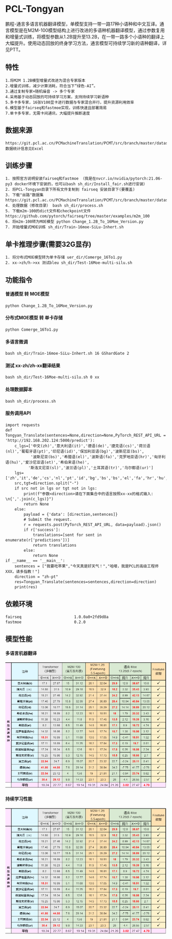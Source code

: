 # PCL-Tongyan
鹏程-通言多语言机器翻译模型，单模型支持一带一路17种小语种和中文互译。通言模型是在M2M-100模型结构上进行改进的多语种机器翻译模型，通过参数复用和增量式训练，将模型参数从1.2B提升至13.2B，在一带一路多个小语种的翻译上大幅提升。使用动态回放的终身学习方法，通言模型可持续学习新的语种翻译，详见PTT。

## 特性
    1.将M2M 1.2B模型增量式改进为混合专家版本
    2.增量式训练，减少计算消耗，符合当下“绿色-AI”。
    3.通过复制专家+随机噪音 -> 多个专家
    4.采用基于动态回放的可持续学习方案，支持持续学习新语种
    5.多卡多专家，16张V100显卡进行数据与专家混合并行，提升资源利用效率
    6.模型基于fairseq和fastmoe实现，训练快速且部署简易
    7.单卡多专家，无需卡间通讯，大幅提升推断速度   

## 数据来源
    https://git.pcl.ac.cn/PCMachineTranslation/PCMT/src/branch/master/datasets
    数据统计信息见Excel
    
## 训练步骤
    1. 按照官方说明安装fairseq和fastmoe （我是在nvcr.io/nvidia/pytorch:21.06-py3 docker环境下安装的，也可以bash sh_dir/Install_fair.sh进行安装）
    2. 将PCL-Tongyan目录下所有文件复制到 fairseq 安装目录下(要覆盖)
    3. 下载"丝路"数据集 https://git.pcl.ac.cn/PCMachineTranslation/PCMT/src/branch/master/datasets
    4. 处理数据（修改目录） bash sh_dir/process.sh
    5. 下载m2m-100的dict文件和checkpoint文件 https://github.com/pytorch/fairseq/tree/master/examples/m2m_100
    6. 将m2m-100转为MOE模型 python Change_1.2B_To_16Moe_Version.py
    7. 开始增量式MOE训练 sh_dir/Train-16moe-SiLu-Inhert.sh 

## 单卡推理步骤(需要32G显存)
    1. 将分布式MOE模型转为单卡存储 uer_dir/Comerge_16To1.py
    2. xx->zh/h->xx 测试bleu sh_dir/Test-16Moe-multi-silu.sh

## 功能指令
#### 普通模型 转 MOE模型
    python Change_1.2B_To_16Moe_Version.py
#### 分布式MOE模型 转 单卡存储
    python Comerge_16To1.py
#### 多语言微调
    bash sh_dir/Train-16moe-SiLu-Inhert.sh 16 GShardGate 2
#### 测试 xx-zh/zh-xx翻译结果
    bash sh_dir/Test-16Moe-multi-silu.sh 0 xx
#### 处理数据脚本
    bash sh_dir/process.sh
#### 服务调用API
    import requests
    def Tongyan_Translate(sentences=None,direction=None,PyTorch_REST_API_URL = 'http://192.168.202.124:5000/predict'):
        c_lgs=['中文(zh)','意大利语(it)','德语(de)','捷克语(cs)','荷兰语(nl)','葡萄牙语(pt)','印尼语(id)','保加利亚语(bg)','波斯尼亚(bs)',
               '波斯尼亚(bs)','希腊语(el)','波斯语(fa)','克罗地亚语(hr)','匈牙利语(hu)','爱沙尼亚语(et)','希伯来语(he)',
              '斯洛文尼亚(sl)','波兰语(pl)','土耳其语(tr)','乌尔都语(ur)']
        lgs=['zh','it','de','cs','nl','pt','id','bg','bs','bs','el','fa','hr','hu','et','he','sl','pl','tr','ur']
        src,tgt=direction.split("-")
        if src not in lgs or tgt not in lgs:
            print(f"参数<direction>请在下面集合中的语言按照xx-xx的格式输入: \n{','.join(c_lgs)}")
            return None
        else:
            payload = {'data': [direction,sentences]}
            # Submit the request.
            r = requests.post(PyTorch_REST_API_URL, data=payload).json()
            if r['success']:
                translations=[sent for sent in enumerate(r['predictions'])]
                return translations
            else:
                return None
    if __name__ == '__main__':
        sentences = ["我要吃苹果","今天真是好天气！","哈喽，我是PCL的高级工程师XXX，请多指教！"]
        direction = "zh-pt"
        res=Tongyan_Translate(sentences=sentences,direction=direction)
        print(res)   
        
## 依赖环境
    fairseq                       1.0.0a0+2fd9d8a     
    fastmoe                       0.2.0               
    
## 模型性能
#### 多语言机器翻译
![add image](https://github.com/Hanlard/PCL-Tongyan/blob/main/bleus.png)
#### 持续学习性能
![add image](https://github.com/Hanlard/PCL-Tongyan/blob/main/bleus.png)



